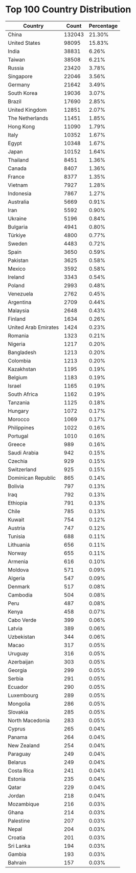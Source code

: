# Top 100 Country Distribution
| Country | Count | Percentage |
|----|----|----|
| China | 132043 | 21.30% |
| United States | 98095 | 15.83% |
| India | 38831 | 6.26% |
| Taiwan | 38508 | 6.21% |
| Russia | 23420 | 3.78% |
| Singapore | 22046 | 3.56% |
| Germany | 21642 | 3.49% |
| South Korea | 19036 | 3.07% |
| Brazil | 17690 | 2.85% |
| United Kingdom | 12851 | 2.07% |
| The Netherlands | 11451 | 1.85% |
| Hong Kong | 11090 | 1.79% |
| Italy | 10352 | 1.67% |
| Egypt | 10348 | 1.67% |
| Japan | 10152 | 1.64% |
| Thailand | 8451 | 1.36% |
| Canada | 8407 | 1.36% |
| France | 8377 | 1.35% |
| Vietnam | 7927 | 1.28% |
| Indonesia | 7867 | 1.27% |
| Australia | 5669 | 0.91% |
| Iran | 5592 | 0.90% |
| Ukraine | 5196 | 0.84% |
| Bulgaria | 4941 | 0.80% |
| Türkiye | 4800 | 0.77% |
| Sweden | 4483 | 0.72% |
| Spain | 3650 | 0.59% |
| Pakistan | 3625 | 0.58% |
| Mexico | 3592 | 0.58% |
| Ireland | 3343 | 0.54% |
| Poland | 2993 | 0.48% |
| Venezuela | 2762 | 0.45% |
| Argentina | 2709 | 0.44% |
| Malaysia | 2648 | 0.43% |
| Finland | 1634 | 0.26% |
| United Arab Emirates | 1424 | 0.23% |
| Romania | 1323 | 0.21% |
| Nigeria | 1217 | 0.20% |
| Bangladesh | 1213 | 0.20% |
| Colombia | 1213 | 0.20% |
| Kazakhstan | 1195 | 0.19% |
| Belgium | 1183 | 0.19% |
| Israel | 1165 | 0.19% |
| South Africa | 1162 | 0.19% |
| Tanzania | 1125 | 0.18% |
| Hungary | 1072 | 0.17% |
| Morocco | 1069 | 0.17% |
| Philippines | 1022 | 0.16% |
| Portugal | 1010 | 0.16% |
| Greece | 989 | 0.16% |
| Saudi Arabia | 942 | 0.15% |
| Czechia | 929 | 0.15% |
| Switzerland | 925 | 0.15% |
| Dominican Republic | 865 | 0.14% |
| Bolivia | 797 | 0.13% |
| Iraq | 792 | 0.13% |
| Ethiopia | 791 | 0.13% |
| Chile | 785 | 0.13% |
| Kuwait | 754 | 0.12% |
| Austria | 747 | 0.12% |
| Tunisia | 688 | 0.11% |
| Lithuania | 656 | 0.11% |
| Norway | 655 | 0.11% |
| Armenia | 616 | 0.10% |
| Moldova | 571 | 0.09% |
| Algeria | 547 | 0.09% |
| Denmark | 517 | 0.08% |
| Cambodia | 504 | 0.08% |
| Peru | 487 | 0.08% |
| Kenya | 458 | 0.07% |
| Cabo Verde | 399 | 0.06% |
| Latvia | 389 | 0.06% |
| Uzbekistan | 344 | 0.06% |
| Macao | 317 | 0.05% |
| Uruguay | 316 | 0.05% |
| Azerbaijan | 303 | 0.05% |
| Georgia | 299 | 0.05% |
| Serbia | 291 | 0.05% |
| Ecuador | 290 | 0.05% |
| Luxembourg | 289 | 0.05% |
| Mongolia | 286 | 0.05% |
| Slovakia | 285 | 0.05% |
| North Macedonia | 283 | 0.05% |
| Cyprus | 265 | 0.04% |
| Panama | 264 | 0.04% |
| New Zealand | 254 | 0.04% |
| Paraguay | 249 | 0.04% |
| Belarus | 249 | 0.04% |
| Costa Rica | 241 | 0.04% |
| Estonia | 235 | 0.04% |
| Qatar | 229 | 0.04% |
| Jordan | 218 | 0.04% |
| Mozambique | 216 | 0.03% |
| Ghana | 214 | 0.03% |
| Palestine | 207 | 0.03% |
| Nepal | 204 | 0.03% |
| Croatia | 201 | 0.03% |
| Sri Lanka | 194 | 0.03% |
| Gambia | 193 | 0.03% |
| Bahrain | 157 | 0.03% |
